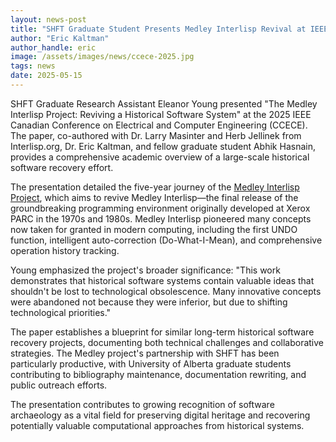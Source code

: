```yaml
---
layout: news-post
title: "SHFT Graduate Student Presents Medley Interlisp Revival at IEEE CCECE 2025"
author: "Eric Kaltman"
author_handle: eric
image: /assets/images/news/ccece-2025.jpg
tags: news
date: 2025-05-15
---
```


SHFT Graduate Research Assistant Eleanor Young presented "The Medley Interlisp Project: Reviving a Historical Software System" at the 2025 IEEE Canadian Conference on Electrical and Computer Engineering (CCECE). The paper, co-authored with Dr. Larry Masinter and Herb Jellinek from Interlisp.org, Dr. Eric Kaltman, and fellow graduate student Abhik Hasnain, provides a comprehensive academic overview of a large-scale historical software recovery effort.

The presentation detailed the five-year journey of the [Medley Interlisp Project], which aims to revive Medley Interlisp—the final release of the groundbreaking programming environment originally developed at Xerox PARC in the 1970s and 1980s. Medley Interlisp pioneered many concepts now taken for granted in modern computing, including the first UNDO function, intelligent auto-correction (Do-What-I-Mean), and comprehensive operation history tracking.

Young emphasized the project's broader significance: "This work demonstrates that historical software systems contain valuable ideas that shouldn't be lost to technological obsolescence. Many innovative concepts were abandoned not because they were inferior, but due to shifting technological priorities."

The paper establishes a blueprint for similar long-term historical software recovery projects, documenting both technical challenges and collaborative strategies. The Medley project's partnership with SHFT has been particularly productive, with University of Alberta graduate students contributing to bibliography maintenance, documentation rewriting, and public outreach efforts.

The presentation contributes to growing recognition of software archaeology as a vital field for preserving digital heritage and recovering potentially valuable computational approaches from historical systems.

[Medley Interlisp Project]: /pages/projects/2022-08-11-interlisp